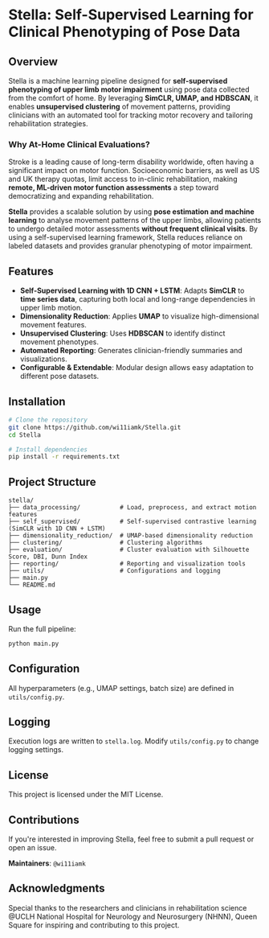 # Stella: Self-Supervised Learning for Clinical Phenotyping of Pose Data

## Overview
Stella is a machine learning pipeline designed for **self-supervised phenotyping of upper limb motor impairment** using pose data collected from the comfort of home. By leveraging **SimCLR, UMAP, and HDBSCAN**, it enables **unsupervised clustering** of movement patterns, providing clinicians with an automated tool for tracking motor recovery and tailoring rehabilitation strategies.

### **Why At-Home Clinical Evaluations?**
Stroke is a leading cause of long-term disability worldwide, often having a significant impact on motor function. Socioeconomic barriers, as well as US and UK therapy quotas, limit access to in-clinic rehabilitation, making **remote, ML-driven motor function assessments** a step toward democratizing and expanding rehabilitation. 

**Stella** provides a scalable solution by using **pose estimation and machine learning** to analyse movement patterns of the upper limbs, allowing patients to undergo detailed motor assessments **without frequent clinical visits**. By using a self-supervised learning framework, Stella reduces reliance on labeled datasets and provides granular phenotyping of motor impairment.

## Features
- **Self-Supervised Learning with 1D CNN + LSTM**: Adapts **SimCLR** to **time series data**, capturing both local and long-range dependencies in upper limb motion.
- **Dimensionality Reduction**: Applies **UMAP** to visualize high-dimensional movement features.
- **Unsupervised Clustering**: Uses **HDBSCAN** to identify distinct movement phenotypes.
- **Automated Reporting**: Generates clinician-friendly summaries and visualizations.
- **Configurable & Extendable**: Modular design allows easy adaptation to different pose datasets.

## Installation
```sh
# Clone the repository
git clone https://github.com/wi11iamk/Stella.git
cd Stella

# Install dependencies
pip install -r requirements.txt
```

## Project Structure
```
stella/
├── data_processing/           # Load, preprocess, and extract motion features
├── self_supervised/           # Self-supervised contrastive learning (SimCLR with 1D CNN + LSTM)
├── dimensionality_reduction/  # UMAP-based dimensionality reduction
├── clustering/                # Clustering algorithms
├── evaluation/                # Cluster evaluation with Silhouette Score, DBI, Dunn Index
├── reporting/                 # Reporting and visualization tools
├── utils/                     # Configurations and logging
├── main.py
└── README.md
```

## Usage
Run the full pipeline:
```sh
python main.py
```

## Configuration
All hyperparameters (e.g., UMAP settings, batch size) are defined in `utils/config.py`.

## Logging
Execution logs are written to `stella.log`. Modify `utils/config.py` to change logging settings.

## **License**
This project is licensed under the MIT License.

## Contributions
If you're interested in improving Stella, feel free to submit a pull request or open an issue.

**Maintainers**: `@wi11iamk`

## **Acknowledgments**
Special thanks to the researchers and clinicians in rehabilitation science @UCLH National Hospital for Neurology and Neurosurgery (NHNN), Queen Square for inspiring and contributing to this project.

